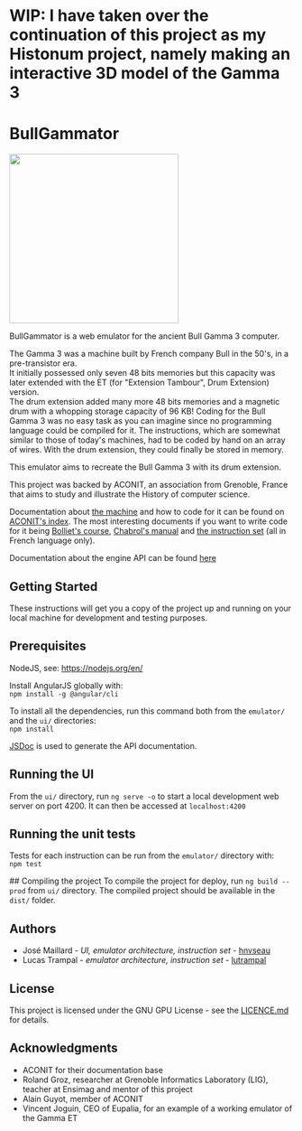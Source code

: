 # WIP: I have taken over the continuation of this project as my Histonum project, namely making an interactive 3D model of the Gamma 3 

# BullGammator
<img src="https://raw.githubusercontent.com/lutrampal/bullgammator/master/bullgammator.jpg" height="300" />

BullGammator is a web emulator for the ancient Bull Gamma 3 computer.

The Gamma 3 was a machine built by French company Bull in the 50's, in a pre-transistor era.  
It initially possessed only seven 48 bits memories but this capacity was later extended with the ET (for "Extension Tambour", Drum Extension) version.  
The drum extension added many more 48 bits memories and a magnetic drum with a whopping storage capacity of 96 KB!
Coding for the Bull Gamma 3 was no easy task as you can imagine since no programming language could be compiled for it. The instructions, which are somewhat similar to those of today's machines, had to be coded by hand on an array of wires. With the drum extension, they could finally be stored in memory.   

This emulator aims to recreate the Bull Gamma 3 with its drum extension.

This project was backed by ACONIT, an association from Grenoble, France that aims to study and illustrate the History of computer science.  

Documentation about [the machine](http://www.aconit.org/spip/spip.php?article246) and how to code for it can be found on [ACONIT's index](http://aconit.org/histoire/Gamma-3/Articles/). The most interesting documents if you want to write code for it being [Bolliet's course](http://aconit.org/histoire/Gamma-3/Articles/Gamma-Bolliet.pdf), [Chabrol's manual](http://aconit.org/histoire/Gamma-3/Articles/Cours_Gamma_3_Chabrol.pdf) and [the instruction set](http://aconit.org/histoire/Gamma-3/Articles/tableau-de-code.jpg) (all in French language only).  

Documentation about the engine API can be found [here](https://lutrampal.github.io/bullgammator/)

## Getting Started
These instructions will get you a copy of the project up and running on your local machine for development and testing purposes.

## Prerequisites
NodeJS, see: https://nodejs.org/en/  

Install AngularJS globally with:  
`npm install -g @angular/cli`

To install all the dependencies, run this command both from the `emulator/` and the `ui/` directories:  
`npm install`

[JSDoc](https://github.com/jsdoc3/jsdoc) is used to generate the API documentation.

## Running the UI
From the `ui/` directory, run `ng serve -o` to start a local development web server on port 4200. It can then be accessed at `localhost:4200`

## Running the unit tests
Tests for each instruction can be run from the `emulator/` directory with:  
`npm test`

## Compiling the project
To compile the project for deploy, run `ng build --prod` from `ui/` directory. The compiled project should be available in the `dist/` folder.

## Authors
* José Maillard - *UI, emulator architecture, instruction set* - [hnvseau](https://github.com/hnvseau)
* Lucas Trampal - *emulator architecture, instruction set* - [lutrampal](https://github.com/lutrampal)

## License
This project is licensed under the GNU GPU License - see the [LICENCE.md](https://raw.githubusercontent.com/lutrampal/bullgammator/master/LICENSE) for details.

## Acknowledgments
* ACONIT for their documentation base
* Roland Groz, researcher at Grenoble Informatics Laboratory (LIG), teacher at Ensimag and mentor of this project
* Alain Guyot, member of ACONIT
* Vincent Joguin, CEO of Eupalia, for an example of a working emulator of the Gamma ET
